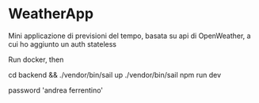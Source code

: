 ﻿# WeatherApp

Mini applicazione di previsioni del tempo, basata su api di OpenWeather, a cui ho aggiunto un auth stateless

Run docker, then 

 cd backend &&
 ./vendor/bin/sail up
 ./vendor/bin/sail npm run dev

 password 'andrea ferrentino'
